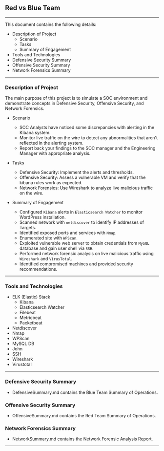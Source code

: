 ## Red vs Blue Team

---

This document contains the following details:
- Description of Project
  - Scenario
  - Tasks
  - Summary of Engagement
- Tools and Technologies
- Defensive Security Summary
- Offensive Security Summary
- Network Forensics Summary

---

### Description of Project

The main purpose of this project is to simulate a SOC environment and demonstrate concepts in Defensive Security, Offensive Security, and Network Forensics.

  - Scenario
    - SOC Analysts have noticed some discrepancies with alerting in the Kibana system.
    - Monitor live traffic on the wire to detect any abnormalities that aren't reflected in the alerting system.
    - Report back your findings to the SOC manager and the Engineering Manager with appropriate analysis.

  - Tasks
    - Defensive Security: Implement the alerts and thresholds.
    - Offensive Security: Assess a vulnerable VM and verify that the kibana rules work as expected.
    - Network Forensics: Use Wireshark to analyze live malicious traffic on the wire.

  - Summary of Engagement
    - Configured `Kibana` alerts in `Elasticsearch Watcher` to monitor WordPress installation.
    - Scanned network with `netdiscover` to identify IP addresses of Targets.
    - Identified exposed ports and services with `Nmap`.
    - Enumerated site with `WPScan`.
    - Exploited vulnerable web server to obtain credentials from `MySQL` database and gain user shell via `SSH`.
    - Performed network forensic analysis on live malicious traffic using `Wireshark` and `VirusTotal`.
    - Identified compromised machines and provided security recommendations.

---

### Tools and Technologies

- ELK (Elastic) Stack
  - Kibana
  - Elasticsearch Watcher
  - Filebeat
  - Metricbeat
  - Packetbeat
- Netdiscover
- Nmap
- WPScan
- MySQL DB
- John
- SSH
- Wireshark
- Virustotal

---

### Defensive Security Summary

  - DefensiveSummary.md contains the Blue Team Summary of Operations.

### Offensive Security Summary

  - OffensiveSummary.md contains the Red Team Summary of Operations.

### Network Forensics Summary

  - NetworkSummary.md contains the Network Forensic Analysis Report.

---